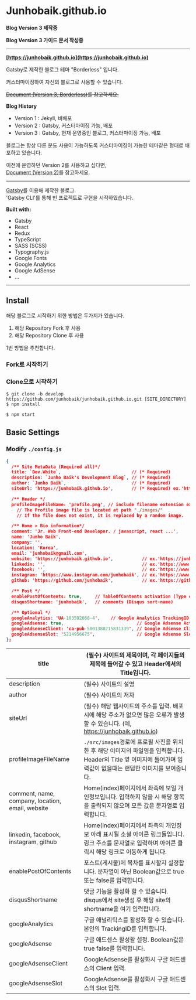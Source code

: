 # Junhobaik.github.io

**Blog Version 3 제작중**

**Blog Version 3 가이드 문서 작성중**

---

**[https://junhobaik.github.io](https://junhobaik.github.io)**

Gatsby로 제작한 블로그 테마 "Borderless" 입니다.

커스터마이징하여 자신의 블로그로 사용할 수 있습니다.

~~[Document (Version 3, Borderless)](#)를 참고하세요.~~

**Blog History**

- Version 1 : Jekyll, 비배포
- Version 2 : Gatsby, 커스터마이징 가능, 배포
- Version 3 : Gatsby, 현재 운영중인 블로그, 커스터마이징 가능, 배포

블로그는 항상 다른 분도 사용이 가능하도록 커스터마이징이 가능한 테마같은 형태로 배포하고 있습니다.

이전에 운영하던 Version 2를 사용하고 싶다면,  
[Document (Version 2)](<https://github.com/junhobaik/junhobaik.github.io/wiki/Document-(Version-2)>)를 참고하세요.

---

[Gatsby](https://www.gatsbyjs.org/)를 이용해 제작한 블로그.  
'Gatsby CLI'를 통해 빈 프로젝트로 구현을 시작하였습니다.

**Built with:**

- Gatsby
- React
- Redux
- TypeScript
- SASS (SCSS)
- Typography.js
- Google Fonts
- Google Analytics
- Google AdSense
- ...

---

## Install

해당 블로그로 시작하기 위한 방법은 두가지가 있습니다.

1. 해당 Repository Fork 후 사용
2. 해당 Repository Clone 후 사용

1번 방법을 추천합니다.

### **Fork**로 시작하기

### **Clone**으로 시작하기

```shell
$ git clone -b develop https://github.com/junhobaik/junhobaik.github.io.git [SITE_DIRECTORY]
$ npm install
```

```shell
$ npm start
```

## Basic Settings

### Modify `./config.js`

```json
{
  /** Site MetaData (Required all)*/
  title: `Dev.White`,                           // (* Required)
  description: `Junho Baik's Development Blog`, // (* Required)
  author: `Junho Baik`,                         // (* Required)
  siteUrl: 'https://junhobaik.github.io',       // (* Required) ex.'https://junhobaik.github.io'

  /** Header */
  profileImageFileName: 'profile.png', // include filename extension ex.'profile.jpg'
    // The Profile image file is located at path "./images/"
    // If the file does not exist, it is replaced by a random image.

  /** Home > Bio information*/
  comment: 'Jr. Web Front-end Developer. / javascript, react ...',
  name: 'Junho Baik',
  company: '',
  location: 'Korea',
  email: 'junhobaik@gmail.com',
  website: 'https://junhobaik.github.io',           // ex.'https://junhobaik.github.io'
  linkedin: '',                                     // ex.'https://www.linkedin.com/in/junho-baik-16073a19ab'
  facebook: '',                                     // ex.'https://www.facebook.com/zuck' or 'https://www.facebook.com/profile.php?id=000000000000000'
  instagram: 'https://www.instagram.com/junhobaik', // ex.'https://www.instagram.com/junhobaik'
  github: 'https://github.com/junhobaik',           // ex.'https://github.com/junhobaik'

  /** Post */
  enablePostOfContents: true,     // TableOfContents activation (Type of Value: Boolean. Not String)
  disqusShortname: 'junhobaik',   // comments (Disqus sort-name)

  /** Optional */
  googleAnalytics: 'UA-103592668-4',    // Google Analytics TrackingID. ex.'UA-123456789-0'
  googleAdsense: true,                            // Google Adsense Activation. (Type of Value: Boolean)
  googleAdsenseClient: 'ca-pub-5001380215831339', // Google Adsense Client. ex.'ca-pub-5001380215831339'
  googleAdsenseSlot: '5214956675',                // Google Adsense Slot. ex.'5214956675'
};
```

| title                                            | (필수) 사이트의 제목이며, 각 페이지들의 제목에 들어갈 수 있고 Header에서의 Title입니다.                                                                           |
| ------------------------------------------------ | ----------------------------------------------------------------------------------------------------------------------------------------------------------------- |
| description                                      | (필수) 사이트의 설명                                                                                                                                              |
| author                                           | (필수) 사이트의 저자                                                                                                                                              |
| siteUrl                                          | (필수) 해당 웹사이트의 주소를 입력. 배포 시에 해당 주소가 없으면 많은 오류가 발생할 수 있습니다. (예, https://junhobaik.github.io)                                |
| profileImageFileName                             | `./src/images`경로에 프로필 사진을 위치한 후 해당 이미지의 파일명을 입력합니다. Header의 Title 옆 이미지에 들어가며 입력값이 없을때는 랜덤한 이미지를 보여줍니다. |
| comment, name, company, location, email, website | Home(index)페이지에서 좌측에 보일 개인정보입니다. 입력하지 않을 시 해당 항목을 출력되지 않으며 모든 값은 문자열로 입력합니다.                                     |
| linkedin, facebook, instagram, github            | Home(index)페이지에서 좌측의 개인정보 아래 표시될 소셜 아이콘 링크들입니다. 링크 주소를 문자열로 입력하며 아이콘 클릭시 해당 링크로 이동하게 됩니다.              |
| enablePostOfContents                             | 포스트(게시물)에 목차를 표시할지 설정합니다. 문자열이 아닌 Boolean값으로 true 또는 false를 입력합니다.                                                            |
| disqusShortname                                  | 댓글 기능을 활성화 할 수 있습니다. disqus에서 site생성 후 해당 site의 shortname을 여기 입력합니다.                                                                |
| googleAnalytics                                  | 구글 애널리틱스를 활성화 할 수 있습니다. 본인의 TrackingID를 입력합니다.                                                                                          |
| googleAdsense                                    | 구글 애드센스 활성활 설정. Boolean값은 true false를 입력합니다.                                                                                                   |
| googleAdsenseClient                              | GoogleAdsense를 활성화시 구글 애드센스의 Client 입력.                                                                                                             |
| googleAdsenseSlot                                | GoogleAdsense를 활성화시 구글 애드센스의 Slot 입력.                                                                                                               |
